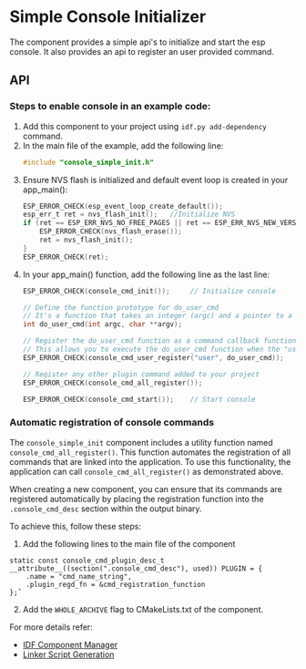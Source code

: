 # Simple Console Initializer
The component provides a simple api's to initialize and start the esp console.
It also provides an api to register an user provided command.

## API

### Steps to enable console in an example code:
1. Add this component to your project using ```idf.py add-dependency``` command.
2. In the main file of the example, add the following line:
    ```c
    #include "console_simple_init.h"
    ```
3. Ensure NVS flash is initialized and default event loop is created in your app_main():
    ```c
    ESP_ERROR_CHECK(esp_event_loop_create_default());
    esp_err_t ret = nvs_flash_init();   //Initialize NVS
    if (ret == ESP_ERR_NVS_NO_FREE_PAGES || ret == ESP_ERR_NVS_NEW_VERSION_FOUND) {
        ESP_ERROR_CHECK(nvs_flash_erase());
        ret = nvs_flash_init();
    }
    ESP_ERROR_CHECK(ret);
    ```
4. In your app_main() function, add the following line as the last line:
    ```c
    ESP_ERROR_CHECK(console_cmd_init());     // Initialize console

    // Define the function prototype for do_user_cmd
    // It's a function that takes an integer (argc) and a pointer to a pointer to char (argv)
    int do_user_cmd(int argc, char **argv);

    // Register the do_user_cmd function as a command callback function for "user" command
    // This allows you to execute the do_user_cmd function when the "user" command is invoked
    ESP_ERROR_CHECK(console_cmd_user_register("user", do_user_cmd));

    // Register any other plugin command added to your project
    ESP_ERROR_CHECK(console_cmd_all_register());

    ESP_ERROR_CHECK(console_cmd_start());    // Start console
    ```

### Automatic registration of console commands
The `console_simple_init` component includes a utility function named `console_cmd_all_register()`. This function automates the registration of all commands that are linked into the application. To use this functionality, the application can call `console_cmd_all_register()` as demonstrated above.

When creating a new component, you can ensure that its commands are registered automatically by placing the registration function into the `.console_cmd_desc` section within the output binary.

To achieve this, follow these steps:
1. Add the following lines to the main file of the component
```
static const console_cmd_plugin_desc_t __attribute__((section(".console_cmd_desc"), used)) PLUGIN = {
    .name = "cmd_name_string",
    .plugin_regd_fn = &cmd_registration_function
};̌
```
2. Add the `WHOLE_ARCHIVE` flag to CMakeLists.txt of the component.


For more details refer:
* [IDF Component Manager](https://docs.espressif.com/projects/esp-idf/en/latest/esp32/api-guides/tools/idf-component-manager.html)
* [Linker Script Generation](https://docs.espressif.com/projects/esp-idf/en/latest/esp32/api-guides/linker-script-generation.html)
